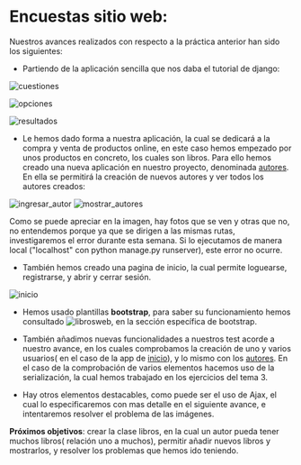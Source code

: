 # Encuestas sitio web:

Nuestros avances realizados con respecto a la práctica anterior han sido los siguientes:

- Partiendo de la aplicación sencilla que nos daba el tutorial de django:

![cuestiones](https://www.dropbox.com/s/59ub4jgzz3gj20a/img2.png?dl=1)

![opciones](https://www.dropbox.com/s/al4a94ahj3ggo4k/img3.png?dl=1)

![resultados](https://www.dropbox.com/s/j5372jejykzz880/img4.png?dl=1)

- Le hemos dado forma a nuestra aplicación, la cual se dedicará a la compra y venta de productos online, en este caso hemos empezado por unos productos en concreto, los cuales son libros. Para ello hemos creado una nueva aplicación en nuestro proyecto, denominada [autores](apps/autores). En ella se permitirá la creación de nuevos autores y ver todos los autores creados:

![ingresar_autor](ingresar_autor)
![mostrar_autores](mostrar_autores)

Como se puede apreciar en la imagen, hay fotos que se ven y otras que no, no entendemos porque ya que se dirigen a las mismas rutas, investigaremos el error durante esta semana. Si lo ejecutamos de manera local ("localhost" con python manage.py runserver), este error no ocurre.

- También hemos creado una pagina de inicio, la cual permite loguearse, registrarse, y abrir y cerrar sesión.

![inicio](inicio)

- Hemos usado plantillas **bootstrap**, para saber su funcionamiento hemos consultado ![librosweb](https://librosweb.es/libro/bootstrap_3/), en la sección específica de bootstrap.

- También añadimos nuevas funcionalidades a nuestros test acorde a nuestro avance, en los cuales comprobamos la creación de uno y varios usuarios( en el caso de la app de [inicio](apps/inicio/tests.py)), y lo mismo con los [autores](apps/autores/tests.py). En el caso de la comprobación de varios elementos hacemos uso de la serialización, la cual hemos trabajado en los ejercicios del tema 3.

- Hay otros elementos destacables, como puede ser el uso de Ajax, el cual lo especificaremos con mas detalle en el siguiente avance, e intentaremos resolver el problema de las imágenes.


**Próximos objetivos**: crear la clase libros, en la cual un autor pueda tener muchos libros( relación uno a muchos), permitir añadir nuevos libros y mostrarlos, y resolver los problemas que hemos ido teniendo.




